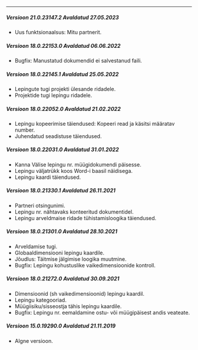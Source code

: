 ---
##### Versioon 21.0.23147.2 Avaldatud 27.05.2023
- Uus funktsionaalsus: Mitu partnerit.

##### Versioon 18.0.22153.0 Avaldatud 06.06.2022
- Bugfix: Manustatud dokumendid ei salvestanud faili.

##### Versioon 18.0.22145.1 Avaldatud 25.05.2022
- Lepingute tugi projekti ülesande ridadele.
- Projektide tugi lepingu ridadele.

##### Versioon 18.0.22052.0 Avaldatud 21.02.2022
- Lepingu kopeerimise täiendused: Kopeeri read ja käsitsi määratav number.
- Juhendatud seadistuse täiendused.

##### Versioon 18.0.22031.0 Avaldatud 31.01.2022
- Kanna Välise lepingu nr. müügidokumendi päisesse.
- Lepingu väljatrükk koos Word-i baasil näidisega.
- Lepingu kaardi täiendused.

##### Versioon 18.0.21330.1 Avaldatud 26.11.2021
- Partneri otsingunimi.
- Lepingu nr. nähtavaks konteeritud dokumentidel.
- Lepingu arveldmaise ridade tühistamisloogika täiendused.

##### Versioon 18.0.21301.0 Avaldatud 28.10.2021
- Arveldamise tugi.
- Globaaldimensiooni lepingu kaardile.
- Jõudlus: Täitmise jälgimise loogika muutmine.
- Bugfix: Lepingu kohustuslike vaikedimensioonide kontroll.

##### Versioon 18.0.21272.0 Avaldatud 30.09.2021
- Dimensioonid (sh vaikedimensioonid) lepingu kaardil.
- Lepingu kategooriad.
- Müügiisiku/sisseostja tähis lepingu kaardile.
- Bugfix: Lepingu nr. eemaldamine ostu- või müügipäisest andis veateate.

##### Versioon 15.0.19290.0 Avaldatud 21.11.2019
- Algne versioon.
